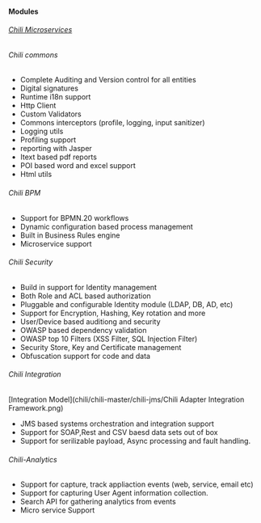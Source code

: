 
#### Modules
###### [Chili Microservices](https://github.com/ayalamanchili/chili)

###### Chili commons
* Complete Auditing and Version control for all entities
* Digital signatures
* Runtime i18n support
* Http Client
* Custom Validators
* Commons interceptors (profile, logging, input sanitizer)
* Logging utils
* Profiling support
* reporting with Jasper
* Itext based pdf reports
* POI based word and excel support
* Html utils

###### Chili BPM
* Support for BPMN.20 workflows 
* Dynamic configuration based process management
* Built in Business Rules engine
* Microservice support

###### Chili Security
* Build in support for Identity management
* Both Role and ACL based authorization
* Pluggable and configurable Identity module (LDAP, DB, AD, etc)
* Support for Encryption, Hashing, Key rotation and more
* User/Device based auditiong and security
* OWASP based dependency validation
* OWASP top 10 Filters (XSS Filter, SQL Injection Filter)
* Security Store, Key and Certificate management
* Obfuscation support for code and data

###### Chili Integration
[Integration Model](chili/chili-master/chili-jms/Chili Adapter Integration Framework.png)
* JMS based systems orchestration and integration support
* Support for SOAP,Rest and CSV baesd data sets out of box
* Support for serilizable payload, Async processing and fault handling.

###### Chili-Analytics
* Support for capture, track appliaction events (web, service, email etc)
* Support for capturing User Agent information collection.
* Search API for gathering analytics from events
* Micro service Support
